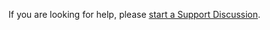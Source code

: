 If you are looking for help, please [start a Support Discussion](https://github.com/davidmyersdev/community/discussions/categories/support).
